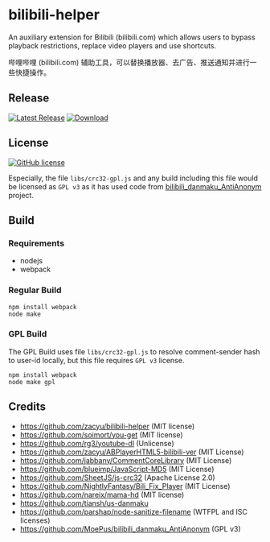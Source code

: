 # bilibili-helper

An auxiliary extension for Bilibili (bilibili.com) which allows users to bypass playback restrictions, replace video players and use shortcuts.

哔哩哔哩 (bilibili.com) 辅助工具，可以替换播放器、去广告、推送通知并进行一些快捷操作。

## Release
[![Latest Release](https://img.shields.io/github/release/myfreeer/bilibili-helper.svg)](https://github.com/myfreeer/bilibili-helper/releases/latest)
[![Download](https://img.shields.io/github/downloads/myfreeer/bilibili-helper/total.svg)](https://github.com/myfreeer/bilibili-helper/releases)

## License
[![GitHub license](https://img.shields.io/github/license/myfreeer/bilibili-helper.svg)](LICENSE) 

Especially, the file `libs/crc32-gpl.js` and any build including this file would be licensed as `GPL v3` as it has used code from [bilibili_danmaku_AntiAnonym](https://github.com/MoePus/bilibili_danmaku_AntiAnonym) project.

## Build
### Requirements
* nodejs
* webpack

### Regular Build
```
npm install webpack
node make
```

### GPL Build
The GPL Build uses file `libs/crc32-gpl.js` to resolve comment-sender hash to user-id locally, but this file requires `GPL v3` license.
```
npm install webpack
node make gpl
```

## Credits
- https://github.com/zacyu/bilibili-helper (MIT license)
- https://github.com/soimort/you-get (MIT license)
- https://github.com/rg3/youtube-dl (Unlicense)
- https://github.com/zacyu/ABPlayerHTML5-bilibili-ver (MIT License)
- https://github.com/jabbany/CommentCoreLibrary (MIT License)
- https://github.com/blueimp/JavaScript-MD5 (MIT License)
- https://github.com/SheetJS/js-crc32 (Apache License 2.0)
- https://github.com/NightlyFantasy/Bili_Fix_Player (MIT License)
- https://github.com/nareix/mama-hd (MIT license)
- https://github.com/tiansh/us-danmaku
- https://github.com/parshap/node-sanitize-filename (WTFPL and ISC licenses)
- https://github.com/MoePus/bilibili_danmaku_AntiAnonym (GPL v3)

